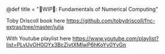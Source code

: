 @def title = "🚧WIP🚧: Fundamentals of Numerical Computing"

Toby Driscoll book here https://github.com/tobydriscoll/fnc-extras/tree/master/julia

With Youtube playlist here https://www.youtube.com/playlist?list=PLvUvOH0OYx3BcZivtXMIwP6hKoYv0YvGn
